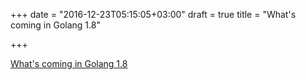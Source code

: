 +++
date = "2016-12-23T05:15:05+03:00"
draft = true
title = "What's coming in Golang 1.8"

+++

<p><a href="https://tylerchr.blog/golang-18-whats-coming">What's coming in Golang 1.8</a></p>
